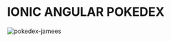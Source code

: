 # IONIC ANGULAR POKEDEX

![pokedex-jamees](https://user-images.githubusercontent.com/51382889/195649428-4c412024-1697-4776-830e-2bd646cc5ced.jpeg)
